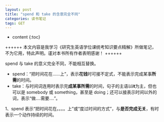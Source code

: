 ```yaml
---
layout: post
title: "spend 和 take 的含意完全不同"
categories: 读书笔记
tags: GET
---
```


* content
{:toc}


++++++
本文内容是我学习《研究生英语学位课统考知识要点精解》所做笔记，不为它用，特此声明。谨对本书所有作者表明感谢！
++++++

spend 与 take 的意义完全不同，不能相互替换。

- spend：“把时间花在......上”，表示**花钱**时可接不定式，不能表示完成某事**所需**的时间。
- take：与时间词连用时表示完**成某事所需**的时间，句子的主语以**it**为主，但也可以是 somebody 或 something，甚至是 doing；还可以接表示时间以外的词，表示“做....需要....”。

1、spend 表示“把时间花在。。。。上”或“度过时间的方式”，与**是否完成无关**，有时表示一个动作持续的时间。



